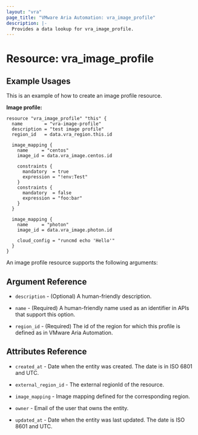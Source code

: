```yaml
---
layout: "vra"
page_title: "VMware Aria Automation: vra_image_profile"
description: |-
  Provides a data lookup for vra_image_profile.
---
```


# Resource: vra_image_profile

## Example Usages

This is an example of how to create an image profile resource.

**Image profile:**

```hcl
resource "vra_image_profile" "this" {
  name        = "vra-image-profile"
  description = "test image profile"
  region_id   = data.vra_region.this.id

  image_mapping {
    name     = "centos"
    image_id = data.vra_image.centos.id

    constraints {
      mandatory  = true
      expression = "!env:Test"
    }
    constraints {
      mandatory  = false
      expression = "foo:bar"
    }
  }

  image_mapping {
    name     = "photon"
    image_id = data.vra_image.photon.id

    cloud_config = "runcmd echo 'Hello'"
  }
}
```

An image profile resource supports the following arguments:

## Argument Reference

* `description` - (Optional) A human-friendly description.

* `name` - (Required) A human-friendly name used as an identifier in APIs that support this option.

* `region_id` - (Required) The id of the region for which this profile is defined as in VMware Aria Automation.

## Attributes Reference

* `created_at` - Date when the entity was created. The date is in ISO 6801 and UTC.

* `external_region_id` - The external regionId of the resource.

* `image_mapping` - Image mapping defined for the corresponding region.

* `owner` - Email of the user that owns the entity.

* `updated_at` - Date when the entity was last updated. The date is ISO 8601 and UTC.
